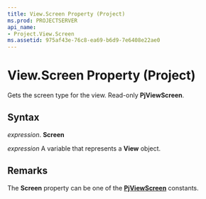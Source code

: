 ```yaml
---
title: View.Screen Property (Project)
ms.prod: PROJECTSERVER
api_name:
- Project.View.Screen
ms.assetid: 975af43e-76c8-ea69-b6d9-7e6408e22ae0
---
```



# View.Screen Property (Project)

Gets the screen type for the view. Read-only  **PjViewScreen**.


## Syntax

 _expression_. **Screen**

 _expression_ A variable that represents a **View** object.


## Remarks

The  **Screen** property can be one of the **[PjViewScreen](pjviewscreen-enumeration-project.md)** constants.


